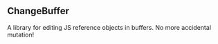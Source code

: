 ## ChangeBuffer

A library for editing JS reference objects in buffers. No more accidental mutation!
